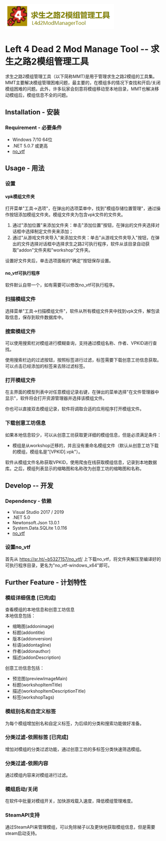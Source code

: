 ![img](img/banner.png)
# Left 4 Dead 2 Mod Manage Tool -- 求生之路2模组管理工具
求生之路2模组管理工具（以下简称MMT)是用于管理求生之路2模组的工具集。MMT主要解决模组管理困难问题，最主要的，在模组多的情况下查找和开启/关闭模组困难的问题。此外，许多玩家会刻意将模组移动至本地目录，MMT也解决移动模组后，模组信息不全的问题。

## Installation - 安装
### Requirement - 必要条件
* Windows 7/10 64位
* .NET 5.0.7 或更高
* [no_vtf](https://sr.ht/~b5327157/no_vtf/)

## Usage - 用法
### 设置
#### vpk模组文件夹
打开菜单"工具->选项"，在弹出的选项菜单中，找到"模组存储位置管理"，通过操作按钮添加模组文件夹。模组文件夹为包含vpk文件的文件夹。

1. 通过"添加位置"来添加文件夹：单击"添加位置"按钮，在弹出的文件夹选择对话框中选择制定文件夹来添加；
1. 通过"从游戏文件夹导入"来添加文件夹：单击"从游戏文件夹导入"按钮，在弹出的文件选择对话框中选择求生之路2可执行程序，软件从该目录自动获取"addon"文件夹和"workshop"文件夹。

设置好文件夹后，单击选项面板的"确定"按钮保存设置。

#### no_vtf可执行程序
软件默认自带一个，如有需要可以修改no_vtf可执行程序。

### 扫描模组文件
选择菜单"工具->扫描模组文件"，软件从所有模组文件夹中找到vpk文件，解包读取信息，保存到软件数据库中。

### 搜索模组文件
可以使用搜索栏对模组进行模糊查询，支持通过模组名称、作者、VPKID进行查找。

使用搜索栏边的过滤按钮，按照标签进行过滤，标签需要下载创意工坊信息获取。可以点击已经添加的标签来去除过滤标签。

### 打开模组文件
在主界面的模型列表中对任意模组记录右键，在弹出的菜单选择"在文件管理器中显示"，软件将会打开资源管理器并选择该模组文件。

你也可以直接双击模组记录，软件将调取合适的应用程序打开模组文件。

### 下载创意工坊信息
如果本地信息较少，可以从创意工坊获取更详细的模组信息，但是必须满足条件：

* 模组是从workshop迁移的，并且没有重命名模组文件（默认从创意工坊下载的模组，模组名是"[VPKID].vpk"）。

软件从模组文件名称获取VPKID，使用爬虫在线获取模组信息，记录到本地数据库。之后，模组列表显示的缩略图和名称改为创意工坊的缩略图和名称。

## Develop -- 开发
### Dependency - 依赖

* Visual Studio 2017 / 2019
* .NET 5.0
* Newtonsoft.Json 13.0.1
* System.Data.SQLite 1.0.116
* [no_vtf](https://sr.ht/~b5327157/no_vtf/)

### 设置no_vtf
首先从 https://sr.ht/~b5327157/no_vtf/ 上下载no_vtf，将文件夹解压至编译好的可执行程序目录，更名为"no_vtf-windows_x64"即可。

## Further Feature - 计划特性
### 模组详细信息 [已完成]
查看模组的本地信息和创意工坊信息  
本地信息包括：
* 缩略图(addonimage)
* 标题(addontitle)
* 版本(addonversion)
* 标语(addontagline)
* 作者(addonauthor)
* 描述(addonDescription)

创意工坊信息包括：
* 预览图(previewImageMain)
* 标题(workshopItemTitle)
* 描述(workshopItemDescriptionTitle)
* 标签(workshopTags)

### 模组别名和自定义标签
为每个模组增加别名和自定义标签，为后续的分类和搜索功能做好准备。

### 分类过滤-依照标签 [已完成]
增加对模组的分类过滤功能，通过创意工坊的多标签分类快速筛选模组。

### 分类过滤-依照内容
通过模组内容来对模组进行过滤。

### 模组启动/关闭
在软件中批量对模组开关，加快游戏载入速度，降低模组管理难度。

### SteamAPI支持
通过SteamAPI来管理模组，可以免除梯子以及更快地获取模组信息，但是需要steam启动支持。